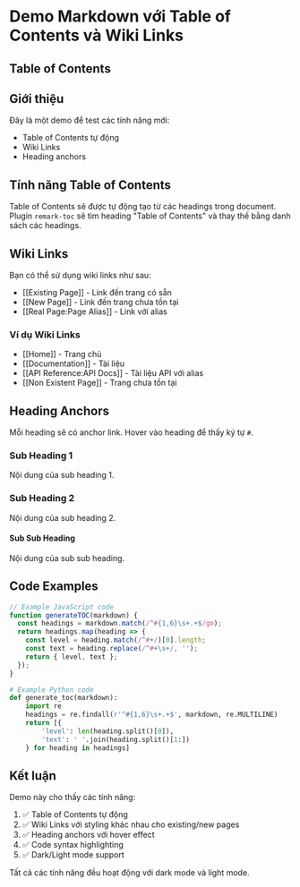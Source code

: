# Demo Markdown với Table of Contents và Wiki Links

## Table of Contents

## Giới thiệu

Đây là một demo để test các tính năng mới:
- Table of Contents tự động
- Wiki Links
- Heading anchors

## Tính năng Table of Contents

Table of Contents sẽ được tự động tạo từ các headings trong document. Plugin `remark-toc` sẽ tìm heading "Table of Contents" và thay thế bằng danh sách các headings.

## Wiki Links

Bạn có thể sử dụng wiki links như sau:

- [[Existing Page]] - Link đến trang có sẵn
- [[New Page]] - Link đến trang chưa tồn tại
- [[Real Page:Page Alias]] - Link với alias

### Ví dụ Wiki Links

- [[Home]] - Trang chủ
- [[Documentation]] - Tài liệu
- [[API Reference:API Docs]] - Tài liệu API với alias
- [[Non Existent Page]] - Trang chưa tồn tại

## Heading Anchors

Mỗi heading sẽ có anchor link. Hover vào heading để thấy ký tự `#`.

### Sub Heading 1

Nội dung của sub heading 1.

### Sub Heading 2

Nội dung của sub heading 2.

#### Sub Sub Heading

Nội dung của sub sub heading.

## Code Examples

```javascript
// Example JavaScript code
function generateTOC(markdown) {
  const headings = markdown.match(/^#{1,6}\s+.+$/gm);
  return headings.map(heading => {
    const level = heading.match(/^#+/)[0].length;
    const text = heading.replace(/^#+\s+/, '');
    return { level, text };
  });
}
```

```python
# Example Python code
def generate_toc(markdown):
    import re
    headings = re.findall(r'^#{1,6}\s+.+$', markdown, re.MULTILINE)
    return [{
        'level': len(heading.split()[0]),
        'text': ' '.join(heading.split()[1:])
    } for heading in headings]
```

## Kết luận

Demo này cho thấy các tính năng:
1. ✅ Table of Contents tự động
2. ✅ Wiki Links với styling khác nhau cho existing/new pages
3. ✅ Heading anchors với hover effect
4. ✅ Code syntax highlighting
5. ✅ Dark/Light mode support

Tất cả các tính năng đều hoạt động với dark mode và light mode.